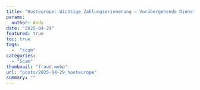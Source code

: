 ```yaml
---
title: "Hosteurope: Wichtige Zahlungserinnerung – Vorübergehende Dienstunterbrechung"
params:
  author: Andy
date: "2025-04-29"
featured: true
toc: true
tags:
  -  "scam"
categories:
  - "Scam"
thumbnail: "fraud.webp"
url: "posts/2025-04-29_hosteurope"
summary: ""
---
```


